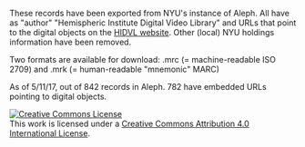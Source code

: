 These records have been exported from NYU's instance of Aleph. All have as "author" "Hemispheric Institute Digital Video Library" and URLs that point to the digital objects on the [HIDVL website](http://hidvl.nyu.edu/). Other (local) NYU holdings information have been removed. 

Two formats are available for download: .mrc (= machine-readable ISO 2709) and .mrk (= human-readable "mnemonic" MARC)

As of 5/11/17, out of 842 records in Aleph. 782 have embedded URLs pointing to digital objects.

<a rel="license" href="http://creativecommons.org/licenses/by/4.0/"><img alt="Creative Commons License" style="border-width:0" src="https://i.creativecommons.org/l/by/4.0/88x31.png" /></a><br />This work is licensed under a <a rel="license" href="http://creativecommons.org/licenses/by/4.0/">Creative Commons Attribution 4.0 International License</a>.
